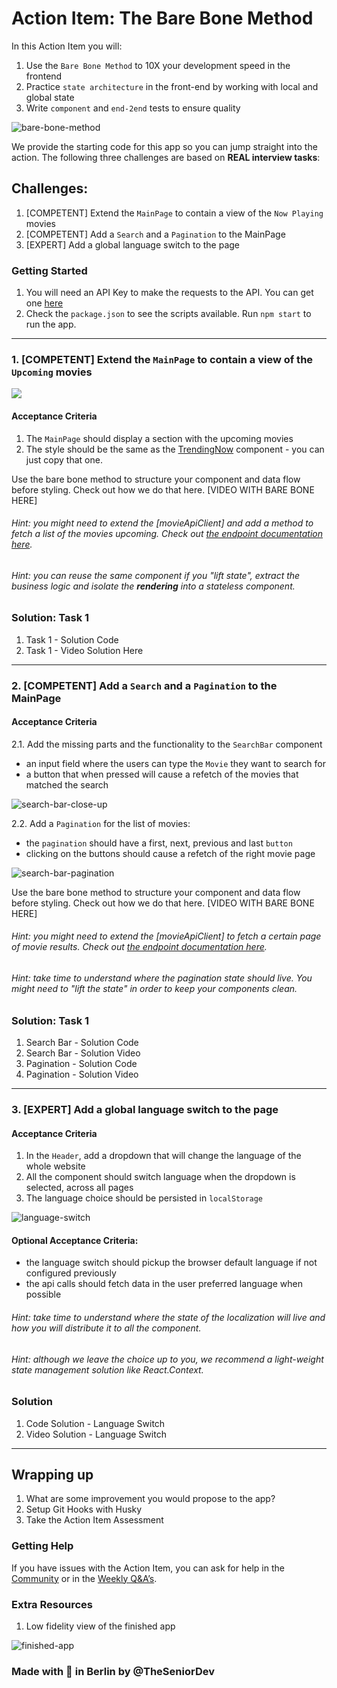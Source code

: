 # Action Item: The Bare Bone Method

In this Action Item you will: 
1. Use the `Bare Bone Method` to 10X your development speed in the frontend
2. Practice `state architecture` in the front-end by working with local and global state
3. Write `component` and `end-2end` tests to ensure quality

![bare-bone-method](examples/the_bare_bone_method.png)

We provide the starting code for this app so you can jump straight into the action. The following three challenges are based on **REAL interview tasks**:

## Challenges:
1. [COMPETENT] Extend the `MainPage` to contain a view of the `Now Playing` movies
2. [COMPETENT] Add a `Search` and a `Pagination` to the MainPage
3. [EXPERT] Add a global language switch to the page


### Getting Started
1. You will need an API Key to make the requests to the API. You can get one [here](https://developers.themoviedb.org/3/getting-started/introduction)
2. Check the `package.json` to see the scripts available. Run `npm start` to run the app.

----

### 1. [COMPETENT] Extend the `MainPage` to contain a view of the `Upcoming` movies
![](examples/now-playing-low-fidelity.png)

#### Acceptance Criteria
1. The `MainPage` should display a section with the upcoming movies
2. The style should be the same as the [TrendingNow](src/components/TrendingNow.tsx) component - you can just copy that one.

Use the bare bone method to structure your component and data flow before styling. Check out how we do that here. [VIDEO WITH BARE BONE HERE]

###### Hint: you might need to extend the [movieApiClient] and add a method to fetch a list of the movies upcoming. Check out [the endpoint documentation here](https://developers.themoviedb.org/3/movies/get-upcoming).

###### Hint: you can reuse the same component if you "lift state", extract the business logic and isolate the __rendering__ into a stateless component.

### Solution: Task 1
1. Task 1 - Solution Code
2. Task 1 - Video Solution Here

----

### 2. [COMPETENT] Add a `Search` and a `Pagination` to the MainPage

#### Acceptance Criteria
2.1. Add the missing parts and the functionality to the `SearchBar` component
- an input field where the users can type the `Movie` they want to search for
- a button that when pressed will cause a refetch of the movies that matched the search

![search-bar-close-up](examples/search_bar_close_up.png)

2.2. Add a `Pagination` for the list of movies:
- the `pagination` should have a first, next, previous and last `button`
- clicking on the buttons should cause a refetch of the right movie page

![search-bar-pagination](examples/pagination_close_up.png)


Use the bare bone method to structure your component and data flow before styling. Check out how we do that here. [VIDEO WITH BARE BONE HERE]

###### Hint: you might need to extend the [movieApiClient] to fetch a certain page of movie results. Check out [the endpoint documentation here](https://developers.themoviedb.org/3/search/search-movies).

###### Hint: take time to understand where the pagination state should live. You might need to "lift the state" in order to keep your components clean.

### Solution: Task 1
1. Search Bar - Solution Code
2. Search Bar - Solution Video
3. Pagination - Solution Code
4. Pagination - Solution Video

----

### 3. [EXPERT] Add a global language switch to the page
#### Acceptance Criteria
1. In the `Header`, add a dropdown that will change the language of the whole website
2. All the component should switch language when the dropdown is selected, across all pages
3. The language choice should be persisted in `localStorage` 

![language-switch](examples/language-switch.png)

#### Optional Acceptance Criteria:
- the language switch should pickup the browser default language if not configured previously
- the api calls should fetch data in the user preferred language when possible

###### Hint: take time to understand where the state of the localization will live and how you will distribute it to all the component.

###### Hint: although we leave the choice up to you, we recommend a light-weight state management solution like React.Context.

### Solution
1. Code Solution - Language Switch
2. Video Solution - Language Switch

----


## Wrapping up

1. What are some improvement you would propose to the app?
2. Setup Git Hooks with Husky
3. Take the Action Item Assessment

### Getting Help

If you have issues with the Action Item, you can ask for help in the [Community](https://community.theseniordev.com/) or in the [Weekly Q&A’s](https://calendar.google.com/calendar/u/0?cid=Y19kbGVoajU1Z2prNXZmYmdoYmxtdDRvN3JyNEBncm91cC5jYWxlbmRhci5nb29nbGUuY29t).


### Extra Resources

1. Low fidelity view of the finished app

![finished-app](examples/complete-low-fidelity.png)



### Made with :orange_heart: in Berlin by @TheSeniorDev
